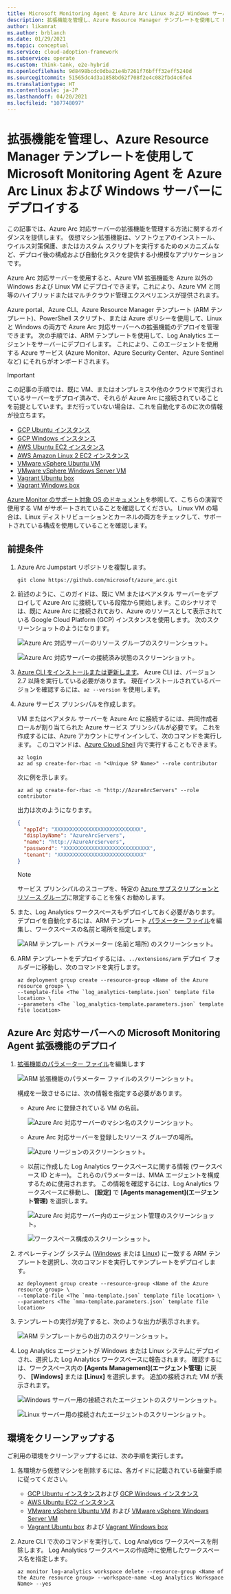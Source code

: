 ```yaml
---
title: Microsoft Monitoring Agent を Azure Arc Linux および Windows サーバーにデプロイする
description: 拡張機能を管理し、Azure Resource Manager テンプレートを使用して Microsoft Monitoring Agent を Azure Arc Linux および Windows サーバーにデプロイする方法について説明します。
author: likamrat
ms.author: brblanch
ms.date: 01/29/2021
ms.topic: conceptual
ms.service: cloud-adoption-framework
ms.subservice: operate
ms.custom: think-tank, e2e-hybrid
ms.openlocfilehash: 9d8498bcdc0dba21e4b7261f76bfff32eff5240d
ms.sourcegitcommit: 51565dc4d3a1858bd62f708f2e4c082fbd4c6fe4
ms.translationtype: HT
ms.contentlocale: ja-JP
ms.lasthandoff: 04/20/2021
ms.locfileid: "107748097"
---
```

# <a name="manage-extensions-and-use-an-azure-resource-manager-template-to-deploy-microsoft-monitoring-agent-to-azure-arc-linux-and-windows-servers"></a>拡張機能を管理し、Azure Resource Manager テンプレートを使用して Microsoft Monitoring Agent を Azure Arc Linux および Windows サーバーにデプロイする

この記事では、Azure Arc 対応サーバーの拡張機能を管理する方法に関するガイダンスを提供します。 仮想マシン拡張機能は、ソフトウェアのインストール、ウイルス対策保護、またはカスタム スクリプトを実行するためのメカニズムなど、デプロイ後の構成および自動化タスクを提供する小規模なアプリケーションです。

Azure Arc 対応サーバーを使用すると、Azure VM 拡張機能を Azure 以外の Windows および Linux VM にデプロイできます。これにより、Azure VM と同等のハイブリッドまたはマルチクラウド管理エクスペリエンスが提供されます。

Azure portal、Azure CLI、Azure Resource Manager テンプレート (ARM テンプレート)、PowerShell スクリプト、または Azure ポリシーを使用して、Linux と Windows の両方で Azure Arc 対応サーバーへの拡張機能のデプロイを管理できます。 次の手順では、ARM テンプレートを使用して、Log Analytics エージェントをサーバーにデプロイします。 これにより、このエージェントを使用する Azure サービス (Azure Monitor、Azure Security Center、Azure Sentinel など) にそれらがオンボードされます。

> [!IMPORTANT]
> この記事の手順では、既に VM、またはオンプレミスや他のクラウドで実行されているサーバーをデプロイ済みで、それらが Azure Arc に接続されていることを前提としています。まだ行っていない場合は、これを自動化するのに次の情報が役立ちます。

- [GCP Ubuntu インスタンス](./gcp-terraform-ubuntu.md)
- [GCP Windows インスタンス](./gcp-terraform-windows.md)
- [AWS Ubuntu EC2 インスタンス](./aws-terraform-ubuntu.md)
- [AWS Amazon Linux 2 EC2 インスタンス](./aws-terraform-al2.md)
- [VMware vSphere Ubuntu VM](./vmware-terraform-ubuntu.md)
- [VMware vSphere Windows Server VM](./vmware-terraform-windows.md)
- [Vagrant Ubuntu box](./local-vagrant-ubuntu.md)
- [Vagrant Windows box](./local-vagrant-windows.md)

[Azure Monitor のサポート対象 OS のドキュメント](/azure/azure-monitor/vm/vminsights-enable-overview#supported-operating-systems)を参照して、こちらの演習で使用する VM がサポートされていることを確認してください。 Linux VM の場合は、Linux ディストリビューションとカーネルの両方をチェックして、サポートされている構成を使用していることを確認します。

## <a name="prerequisites"></a>前提条件

1. Azure Arc Jumpstart リポジトリを複製します。

    ```console
    git clone https://github.com/microsoft/azure_arc.git
    ```

2. 前述のように、このガイドは、既に VM またはベアメタル サーバーをデプロイして Azure Arc に接続している段階から開始します。このシナリオでは、既に Azure Arc に接続されており、Azure のリソースとして表示されている Google Cloud Platform (GCP) インスタンスを使用します。 次のスクリーンショットのようになります。

    ![Azure Arc 対応サーバーのリソース グループのスクリーンショット。](./media/arc-vm-extension-mma/mma-resource-group.png)

    ![Azure Arc 対応サーバーの接続済み状態のスクリーンショット。](./media/arc-vm-extension-mma/mma-connected-status.png)

3. [Azure CLI をインストールまたは更新します](/cli/azure/install-azure-cli)。 Azure CLI は、バージョン 2.7 以降を実行している必要があります。 現在インストールされているバージョンを確認するには、`az --version` を使用します。

4. Azure サービス プリンシパルを作成します。

    VM またはベアメタル サーバーを Azure Arc に接続するには、共同作成者ロールが割り当てられた Azure サービス プリンシパルが必要です。 これを作成するには、Azure アカウントにサインインして、次のコマンドを実行します。 このコマンドは、[Azure Cloud Shell](https://shell.azure.com/) 内で実行することもできます。

    ```console
    az login
    az ad sp create-for-rbac -n "<Unique SP Name>" --role contributor
    ```

    次に例を示します。

    ```console
    az ad sp create-for-rbac -n "http://AzureArcServers" --role contributor
    ```

    出力は次のようになります。

    ```json
    {
      "appId": "XXXXXXXXXXXXXXXXXXXXXXXXXXXX",
      "displayName": "AzureArcServers",
      "name": "http://AzureArcServers",
      "password": "XXXXXXXXXXXXXXXXXXXXXXXXXXXX",
      "tenant": "XXXXXXXXXXXXXXXXXXXXXXXXXXXX"
    }
    ```

    > [!NOTE]
    > サービス プリンシパルのスコープを、特定の [Azure サブスクリプションとリソース グループ](/cli/azure/ad/sp)に限定することを強くお勧めします。

5. また、Log Analytics ワークスペースもデプロイしておく必要があります。 デプロイを自動化するには、ARM テンプレート [パラメーター ファイル](https://github.com/microsoft/azure_arc/blob/main/azure_arc_servers_jumpstart/extensions/arm/log_analytics-template.parameters.json)を編集し、ワークスペースの名前と場所を指定します。

    ![ARM テンプレート パラメーター (名前と場所) のスクリーンショット。](./media/arc-vm-extension-mma/parameters-file-1.png)

6. ARM テンプレートをデプロイするには、`../extensions/arm` デプロイ フォルダーに移動し、次のコマンドを実行します。

    ```console
    az deployment group create --resource-group <Name of the Azure resource group> \
    --template-file <The `log_analytics-template.json` template file location> \
    --parameters <The `log_analytics-template.parameters.json` template file location>
    ```

## <a name="azure-arc-enabled-servers-microsoft-monitoring-agent-extension-deployment"></a>Azure Arc 対応サーバーへの Microsoft Monitoring Agent 拡張機能のデプロイ

1. [拡張機能のパラメーター ファイル](https://github.com/microsoft/azure_arc/blob/main/azure_arc_servers_jumpstart/extensions/arm/mma-template.parameters.json)を編集します

    ![ARM 拡張機能のパラメーター ファイルのスクリーンショット。](./media/arc-vm-extension-mma/parameters-file-2.png)

    構成を一致させるには、次の情報を指定する必要があります。

    - Azure Arc に登録されている VM の名前。

      ![Azure Arc 対応サーバーのマシン名のスクリーンショット。](./media/arc-vm-extension-mma/mma-machine-name.png)

    - Azure Arc 対応サーバーを登録したリソース グループの場所。

      ![Azure リージョンのスクリーンショット。](./media/arc-vm-extension-mma/mma-azure-region.png)

    - 以前に作成した Log Analytics ワークスペースに関する情報 (ワークスペース ID とキー)。 これらのパラメーターは、MMA エージェントを構成するために使用されます。 この情報を確認するには、Log Analytics ワークスペースに移動し、 **[設定]** で **[Agents management]\(エージェント管理\)** を選択します。

      ![Azure Arc 対応サーバー内のエージェント管理のスクリーンショット。](./media/arc-vm-extension-mma/agents-management.png)

      ![ワークスペース構成のスクリーンショット。](./media/arc-vm-extension-mma/mma-workspace-config.png)

2. オペレーティング システム ([Windows](https://github.com/microsoft/azure_arc/blob/main/azure_arc_servers_jumpstart/extensions/arm/mma-template-windows.json) または [Linux](https://github.com/microsoft/azure_arc/blob/main/azure_arc_servers_jumpstart/extensions/arm/mma-template-linux.json)) に一致する ARM テンプレートを選択し、次のコマンドを実行してテンプレートをデプロイします。

    ```console
    az deployment group create --resource-group <Name of the Azure resource group> \
    --template-file <The `mma-template.json` template file location> \
    --parameters <The `mma-template.parameters.json` template file location>
    ```

3. テンプレートの実行が完了すると、次のような出力が表示されます。

    ![ARM テンプレートからの出力のスクリーンショット。](./media/arc-vm-extension-mma/mma-output.png)

4. Log Analytics エージェントが Windows または Linux システムにデプロイされ、選択した Log Analytics ワークスペースに報告されます。 確認するには、ワークスペース内の **[Agents Management]\(エージェント管理\)** に戻り、 **[Windows]** または **[Linux]** を選択します。 追加の接続された VM が表示されます。

    ![Windows サーバー用の接続されたエージェントのスクリーンショット。](./media/arc-vm-extension-mma/windows-agents.png)

    ![Linux サーバー用の接続されたエージェントのスクリーンショット。](./media/arc-vm-extension-mma/linux-agents.png)

## <a name="clean-up-your-environment"></a>環境をクリーンアップする

ご利用の環境をクリーンアップするには、次の手順を実行します。

1. 各環境から仮想マシンを削除するには、各ガイドに記載されている破棄手順に従ってください。

    - [GCP Ubuntu インスタンス](./gcp-terraform-ubuntu.md)および [GCP Windows インスタンス](./gcp-terraform-windows.md)
    - [AWS Ubuntu EC2 インスタンス](./aws-terraform-ubuntu.md)
    - [VMware vSphere Ubuntu VM](./vmware-terraform-ubuntu.md) および [VMware vSphere Windows Server VM](./vmware-terraform-windows.md)
    - [Vagrant Ubuntu box](./local-vagrant-ubuntu.md) および [Vagrant Windows box](./local-vagrant-windows.md)

2. Azure CLI で次のコマンドを実行して、Log Analytics ワークスペースを削除します。 Log Analytics ワークスペースの作成時に使用したワークスペース名を指定します。

    ```console
    az monitor log-analytics workspace delete --resource-group <Name of the Azure resource group> --workspace-name <Log Analytics Workspace Name> --yes
    ```
